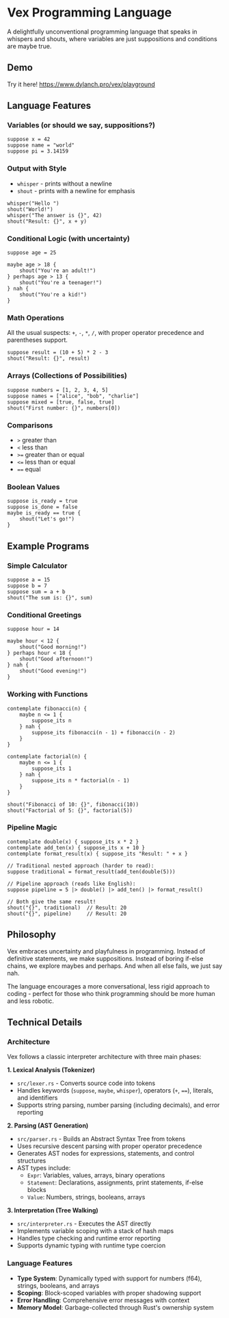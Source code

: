 # Vex Programming Language

A delightfully unconventional programming language that speaks in whispers and shouts, where variables are just suppositions and conditions are maybe true.

## Demo

Try it here!
https://www.dylanch.pro/vex/playground

## Language Features

### Variables (or should we say, suppositions?)
```
suppose x = 42
suppose name = "world"
suppose pi = 3.14159
```

### Output with Style
- `whisper` - prints without a newline
- `shout` - prints with a newline for emphasis

```
whisper("Hello ")
shout("World!")
whisper("The answer is {}", 42)
shout("Result: {}", x + y)
```

### Conditional Logic (with uncertainty)
```
suppose age = 25

maybe age > 18 {
    shout("You're an adult!")
} perhaps age > 13 {
    shout("You're a teenager!")
} nah {
    shout("You're a kid!")
}
```

### Math Operations
All the usual suspects: `+`, `-`, `*`, `/`, with proper operator precedence and parentheses support.

```
suppose result = (10 + 5) * 2 - 3
shout("Result: {}", result)
```

### Arrays (Collections of Possibilities)
```
suppose numbers = [1, 2, 3, 4, 5]
suppose names = ["alice", "bob", "charlie"]
suppose mixed = [true, false, true]
shout("First number: {}", numbers[0])
```

### Comparisons
- `>` greater than
- `<` less than  
- `>=` greater than or equal
- `<=` less than or equal
- `==` equal

### Boolean Values
```
suppose is_ready = true
suppose is_done = false
maybe is_ready == true {
    shout("Let's go!")
}
```

## Example Programs

### Simple Calculator
```
suppose a = 15
suppose b = 7
suppose sum = a + b
shout("The sum is: {}", sum)
```

### Conditional Greetings
```
suppose hour = 14

maybe hour < 12 {
    shout("Good morning!")
} perhaps hour < 18 {
    shout("Good afternoon!")  
} nah {
    shout("Good evening!")
}
```

### Working with Functions
```
contemplate fibonacci(n) {
    maybe n <= 1 {
        suppose_its n
    } nah {
        suppose_its fibonacci(n - 1) + fibonacci(n - 2)
    }
}

contemplate factorial(n) {
    maybe n <= 1 {
        suppose_its 1
    } nah {
        suppose_its n * factorial(n - 1)
    }
}

shout("Fibonacci of 10: {}", fibonacci(10))
shout("Factorial of 5: {}", factorial(5))
```

### Pipeline Magic
```
contemplate double(x) { suppose_its x * 2 }
contemplate add_ten(x) { suppose_its x + 10 }
contemplate format_result(x) { suppose_its "Result: " + x }

// Traditional nested approach (harder to read):
suppose traditional = format_result(add_ten(double(5)))

// Pipeline approach (reads like English):
suppose pipeline = 5 |> double() |> add_ten() |> format_result()

// Both give the same result!
shout("{}", traditional)  // Result: 20
shout("{}", pipeline)     // Result: 20
```

## Philosophy

Vex embraces uncertainty and playfulness in programming. Instead of definitive statements, we make suppositions. Instead of boring if-else chains, we explore maybes and perhaps. And when all else fails, we just say nah.

The language encourages a more conversational, less rigid approach to coding - perfect for those who think programming should be more human and less robotic.

## Technical Details

### Architecture
Vex follows a classic interpreter architecture with three main phases:

**1. Lexical Analysis (Tokenizer)**
- `src/lexer.rs` - Converts source code into tokens
- Handles keywords (`suppose`, `maybe`, `whisper`), operators (`+`, `==`), literals, and identifiers
- Supports string parsing, number parsing (including decimals), and error reporting

**2. Parsing (AST Generation)**
- `src/parser.rs` - Builds an Abstract Syntax Tree from tokens
- Uses recursive descent parsing with proper operator precedence
- Generates AST nodes for expressions, statements, and control structures
- AST types include:
  - `Expr`: Variables, values, arrays, binary operations
  - `Statement`: Declarations, assignments, print statements, if-else blocks
  - `Value`: Numbers, strings, booleans, arrays

**3. Interpretation (Tree Walking)**
- `src/interpreter.rs` - Executes the AST directly
- Implements variable scoping with a stack of hash maps
- Handles type checking and runtime error reporting
- Supports dynamic typing with runtime type coercion

### Language Features
- **Type System**: Dynamically typed with support for numbers (f64), strings, booleans, and arrays
- **Scoping**: Block-scoped variables with proper shadowing support
- **Error Handling**: Comprehensive error messages with context
- **Memory Model**: Garbage-collected through Rust's ownership system

